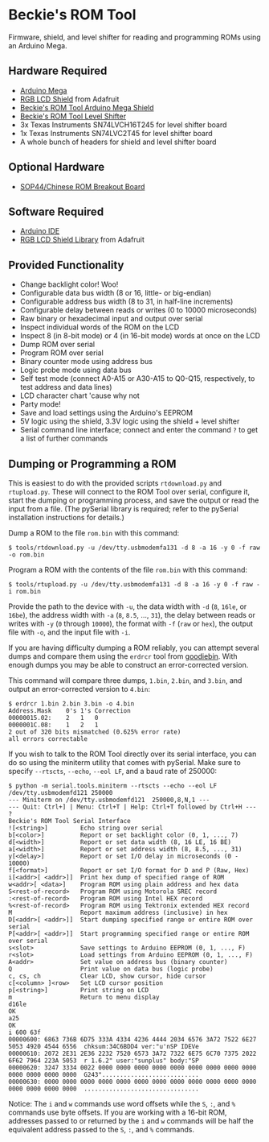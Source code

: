 # Beckie's ROM Tool
Firmware, shield, and level shifter for reading and programming ROMs using an Arduino Mega.

## Hardware Required
  *  [Arduino Mega](https://www.adafruit.com/product/191)
  *  [RGB LCD Shield](https://www.adafruit.com/products/716) from Adafruit
  *  [Beckie's ROM Tool Arduino Mega Shield](http://aisler.net/p/IFIOIAWG)
  *  [Beckie's ROM Tool Level Shifter](http://aisler.net/p/YOFROBGQ)
  *  3x Texas Instruments SN74LVCH16T245 for level shifter board
  *  1x Texas Instruments SN74LVC2T45 for level shifter board
  *  A whole bunch of headers for shield and level shifter board

## Optional Hardware
  *  [SOP44/Chinese ROM Breakout Board](http://aisler.net/p/FEDXUDVF)

## Software Required
  *  [Arduino IDE](https://www.arduino.cc/en/Main/Software)
  *  [RGB LCD Shield Library](https://learn.adafruit.com/rgb-lcd-shield/downloads) from Adafruit

## Provided Functionality
  *  Change backlight color! Woo!
  *  Configurable data bus width (8 or 16, little- or big-endian)
  *  Configurable address bus width (8 to 31, in half-line increments)
  *  Configurable delay between reads or writes (0 to 10000 microseconds)
  *  Raw binary or hexadecimal input and output over serial
  *  Inspect individual words of the ROM on the LCD
  *  Inspect 8 (in 8-bit mode) or 4 (in 16-bit mode) words at once on the LCD
  *  Dump ROM over serial
  *  Program ROM over serial
  *  Binary counter mode using address bus
  *  Logic probe mode using data bus
  *  Self test mode (connect A0-A15 or A30-A15 to Q0-Q15, respectively, to test address and data lines)
  *  LCD character chart 'cause why not
  *  Party mode!
  *  Save and load settings using the Arduino's EEPROM
  *  5V logic using the shield, 3.3V logic using the shield + level shifter
  *  Serial command line interface; connect and enter the command `?` to get a list of further commands

## Dumping or Programming a ROM
This is easiest to do with the provided scripts `rtdownload.py` and `rtupload.py`.
These will connect to the ROM Tool over serial, configure it, start the dumping
or programming process, and save the output or read the input from a file.
(The pySerial library is required; refer to the pySerial installation instructions
for details.)

Dump a ROM to the file `rom.bin` with this command:

    $ tools/rtdownload.py -u /dev/tty.usbmodemfa131 -d 8 -a 16 -y 0 -f raw -o rom.bin

Program a ROM with the contents of the file `rom.bin` with this command:

    $ tools/rtupload.py -u /dev/tty.usbmodemfa131 -d 8 -a 16 -y 0 -f raw -i rom.bin

Provide the path to the device with `-u`, the data width with `-d` (`8`, `16le`,
or `16be`), the address width with `-a` (`8`, `8.5`, ..., `31`), the delay
between reads or writes with `-y` (`0` through `10000`), the format with `-f`
(`raw` or `hex`), the output file with `-o`, and the input file with `-i`.

If you are having difficulty dumping a ROM reliably, you can attempt
several dumps and compare them using the `erdrcr` tool from
[goodiebin](https://github.com/RebeccaRGB/goodiebin). With enough
dumps you may be able to construct an error-corrected version.

This command will compare three dumps, `1.bin`, `2.bin`, and `3.bin`, and
output an error-corrected version to `4.bin`:

    $ erdrcr 1.bin 2.bin 3.bin -o 4.bin
    Address.Mask	0's	1's	Correction
    00000015.02:	2	1	0
    0000001C.08:	1	2	1
    2 out of 320 bits mismatched (0.625% error rate)
    all errors correctable

If you wish to talk to the ROM Tool directly over its serial interface,
you can do so using the miniterm utility that comes with pySerial.
Make sure to specify `--rtscts`, `--echo`, `--eol LF`, and a baud rate
of 250000:

    $ python -m serial.tools.miniterm --rtscts --echo --eol LF /dev/tty.usbmodemfd121 250000
    --- Miniterm on /dev/tty.usbmodemfd121  250000,8,N,1 ---
    --- Quit: Ctrl+] | Menu: Ctrl+T | Help: Ctrl+T followed by Ctrl+H ---
    ?
    Beckie's ROM Tool Serial Interface
    ![<string>]         Echo string over serial
    b[<color>]          Report or set backlight color (0, 1, ..., 7)
    d[<width>]          Report or set data width (8, 16 LE, 16 BE)
    a[<width>]          Report or set address width (8, 8.5, ..., 31)
    y[<delay>]          Report or set I/O delay in microseconds (0 - 10000)
    f[<format>]         Report or set I/O format for D and P (Raw, Hex)
    i[<addr>[ <addr>]]  Print hex dump of specified range of ROM
    w<addr>[ <data>]    Program ROM using plain address and hex data
    S<rest-of-record>   Program ROM using Motorola SREC record
    :<rest-of-record>   Program ROM using Intel HEX record
    %<rest-of-record>   Program ROM using Tektronix extended HEX record
    M                   Report maximum address (inclusive) in hex
    D[<addr>[ <addr>]]  Start dumping specified range or entire ROM over serial
    P[<addr>[ <addr>]]  Start programming specified range or entire ROM over serial
    s<slot>             Save settings to Arduino EEPROM (0, 1, ..., F)
    r<slot>             Load settings from Arduino EEPROM (0, 1, ..., F)
    A<addr>             Set value on address bus (binary counter)
    Q                   Print value on data bus (logic probe)
    c, cs, ch           Clear LCD, show cursor, hide cursor
    c[<column> ]<row>   Set LCD cursor position
    p[<string>]         Print string on LCD
    m                   Return to menu display
    d16le
    OK
    a25
    OK
    i 600 63f
    00000600: 6863 736B 6D75 333A 4334 4236 4444 2034 6576 3A72 7522 6E27 5053 4920 4544 6556  chksum:34C6BDD4 ver:"u'nSP IDEVe
    00000610: 2072 2E31 2E36 2232 7520 6573 3A72 7322 6E75 6C70 7375 2022 6F62 7964 223A 5053  r 1.6.2" user:"sunplus" body:"SP
    00000620: 3247 3334 0022 0000 0000 0000 0000 0000 0000 0000 0000 0000 0000 0000 0000 0000  G243"...........................
    00000630: 0000 0000 0000 0000 0000 0000 0000 0000 0000 0000 0000 0000 0000 0000 0000 0000  ................................

Notice: The `i` and `w` commands use word offsets while the `S`, `:`, and `%`
commands use byte offsets. If you are working with a 16-bit ROM, addresses
passed to or returned by the `i` and `w` commands will be half the equivalent
address passed to the `S`, `:`, and `%` commands.

